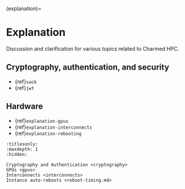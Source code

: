 (explanation)=
# Explanation

Discussion and clarification for various topics related to Charmed HPC.

## Cryptography, authentication, and security
- {ref}`sack`
- {ref}`jwt`

## Hardware
- {ref}`explanation-gpus`
- {ref}`explanation-interconnects`
- {ref}`explanation-rebooting`

```{toctree}
:titlesonly:
:maxdepth: 1
:hidden:

Cryptography and Authentication <cryptography>
GPUs <gpus>
Interconnects <interconnects>
Instance auto-reboots <reboot-timing.md>
```
